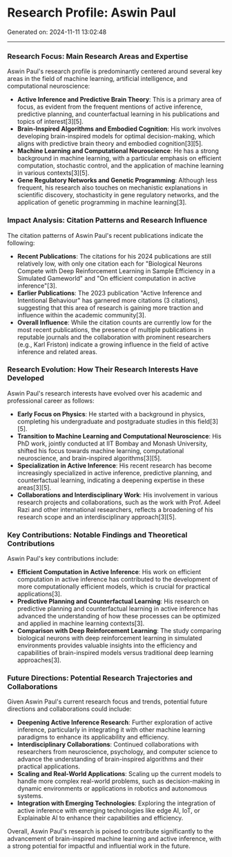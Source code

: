 # Research Profile: Aswin Paul

Generated on: 2024-11-11 13:02:48

---

### Research Focus: Main Research Areas and Expertise

Aswin Paul's research profile is predominantly centered around several key areas in the field of machine learning, artificial intelligence, and computational neuroscience:

- **Active Inference and Predictive Brain Theory**: This is a primary area of focus, as evident from the frequent mentions of active inference, predictive planning, and counterfactual learning in his publications and topics of interest[3][5].
- **Brain-Inspired Algorithms and Embodied Cognition**: His work involves developing brain-inspired models for optimal decision-making, which aligns with predictive brain theory and embodied cognition[3][5].
- **Machine Learning and Computational Neuroscience**: He has a strong background in machine learning, with a particular emphasis on efficient computation, stochastic control, and the application of machine learning in various contexts[3][5].
- **Gene Regulatory Networks and Genetic Programming**: Although less frequent, his research also touches on mechanistic explanations in scientific discovery, stochasticity in gene regulatory networks, and the application of genetic programming in machine learning[3].

### Impact Analysis: Citation Patterns and Research Influence

The citation patterns of Aswin Paul's recent publications indicate the following:

- **Recent Publications**: The citations for his 2024 publications are still relatively low, with only one citation each for "Biological Neurons Compete with Deep Reinforcement Learning in Sample Efficiency in a Simulated Gameworld" and "On efficient computation in active inference"[3].
- **Earlier Publications**: The 2023 publication "Active Inference and Intentional Behaviour" has garnered more citations (3 citations), suggesting that this area of research is gaining more traction and influence within the academic community[3].
- **Overall Influence**: While the citation counts are currently low for the most recent publications, the presence of multiple publications in reputable journals and the collaboration with prominent researchers (e.g., Karl Friston) indicate a growing influence in the field of active inference and related areas.

### Research Evolution: How Their Research Interests Have Developed

Aswin Paul's research interests have evolved over his academic and professional career as follows:

- **Early Focus on Physics**: He started with a background in physics, completing his undergraduate and postgraduate studies in this field[3][5].
- **Transition to Machine Learning and Computational Neuroscience**: His PhD work, jointly conducted at IIT Bombay and Monash University, shifted his focus towards machine learning, computational neuroscience, and brain-inspired algorithms[3][5].
- **Specialization in Active Inference**: His recent research has become increasingly specialized in active inference, predictive planning, and counterfactual learning, indicating a deepening expertise in these areas[3][5].
- **Collaborations and Interdisciplinary Work**: His involvement in various research projects and collaborations, such as the work with Prof. Adeel Razi and other international researchers, reflects a broadening of his research scope and an interdisciplinary approach[3][5].

### Key Contributions: Notable Findings and Theoretical Contributions

Aswin Paul's key contributions include:

- **Efficient Computation in Active Inference**: His work on efficient computation in active inference has contributed to the development of more computationally efficient models, which is crucial for practical applications[3].
- **Predictive Planning and Counterfactual Learning**: His research on predictive planning and counterfactual learning in active inference has advanced the understanding of how these processes can be optimized and applied in machine learning contexts[3].
- **Comparison with Deep Reinforcement Learning**: The study comparing biological neurons with deep reinforcement learning in simulated environments provides valuable insights into the efficiency and capabilities of brain-inspired models versus traditional deep learning approaches[3].

### Future Directions: Potential Research Trajectories and Collaborations

Given Aswin Paul's current research focus and trends, potential future directions and collaborations could include:

- **Deepening Active Inference Research**: Further exploration of active inference, particularly in integrating it with other machine learning paradigms to enhance its applicability and efficiency.
- **Interdisciplinary Collaborations**: Continued collaborations with researchers from neuroscience, psychology, and computer science to advance the understanding of brain-inspired algorithms and their practical applications.
- **Scaling and Real-World Applications**: Scaling up the current models to handle more complex real-world problems, such as decision-making in dynamic environments or applications in robotics and autonomous systems.
- **Integration with Emerging Technologies**: Exploring the integration of active inference with emerging technologies like edge AI, IoT, or Explainable AI to enhance their capabilities and efficiency.

Overall, Aswin Paul's research is poised to contribute significantly to the advancement of brain-inspired machine learning and active inference, with a strong potential for impactful and influential work in the future.